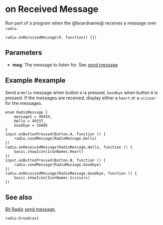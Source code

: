 # on Received Message

Run part of a program when the @boardname@ receives a
message over ``radio``.

```sig
radio.onReceivedMessage(0, function() {})
```

## Parameters

* **msg**: The message to listen for. See [send message](/reference/radio/send-message)

## Example #example

Send a ``Hello`` message when button ``A`` is pressed, ``Goodbye`` when button ``B`` is pressed. If the messages are received, display either a ``heart`` or a ``scissor`` for the messages.

```blocks
enum RadioMessage {
    message1 = 49434,
    Hello = 49337,
    Goodbye = 16885
}
input.onButtonPressed(Button.A, function () {
    radio.sendMessage(RadioMessage.Hello)
})
radio.onReceivedMessage(RadioMessage.Hello, function () {
    basic.showIcon(IconNames.Heart)
})
input.onButtonPressed(Button.B, function () {
    radio.sendMessage(RadioMessage.Goodbye)
})
radio.onReceivedMessage(RadioMessage.Goodbye, function () {
    basic.showIcon(IconNames.Scissors)
})
```
## See also

[Bit Radio](/reference/radio)
[send message](/reference/radio/send-message),

```package
radio-broadcast
```

